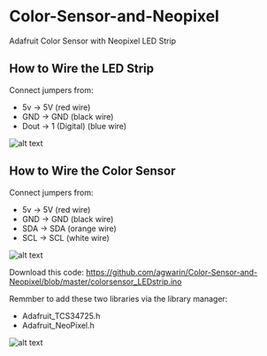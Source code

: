 # Color-Sensor-and-Neopixel
Adafruit Color Sensor with Neopixel LED Strip 

## How to Wire the LED Strip

Connect jumpers from:
* 5v -> 5V (red wire)
* GND -> GND (black wire)
* Dout -> 1 (Digital) (blue wire)


![alt text](https://code.nikiselken.com/img/LEDstrip_Uno.png "Wiring Diagram")


## How to Wire the Color Sensor

Connect jumpers from:
* 5v -> 5V (red wire)
* GND -> GND (black wire)
* SDA -> SDA (orange wire)
* SCL -> SCL (white wire)

![alt text](https://code.nikiselken.com/img/colorsensor_LED.png "Wiring Diagram")

Download this code: https://github.com/agwarin/Color-Sensor-and-Neopixel/blob/master/colorsensor_LEDstrip.ino

Remmber to add these two libraries via the library manager: 
* Adafruit_TCS34725.h
* Adafruit_NeoPixel.h

![alt text](https://code.nikiselken.com/img/arduinolib.png "Arduino LIbrary")
